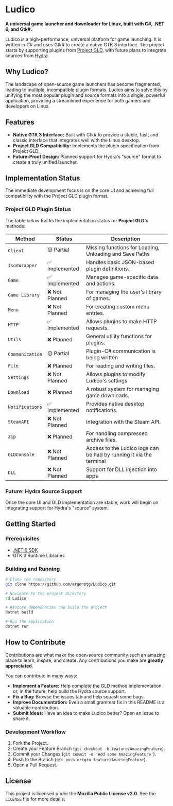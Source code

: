 # Ludico

**A universal game launcher and downloader for Linux, built with C#, .NET 6, and Gtk#.**

Ludico is a high-performance, universal platform for game launching. It is written in C# and uses Gtk# to create a native GTK 3 interface. The project starts by supporting plugins from [Project GLD](https://github.com/Y0URD34TH/Project-GLD), with future plans to integrate sources from [Hydra](https://github.com/hydralauncher/hydra).

## Why Ludico?

The landscape of open-source game launchers has become fragmented, leading to multiple, incompatible plugin formats. Ludico aims to solve this by unifying the most popular plugin and source formats into a single, powerful application, providing a streamlined experience for both gamers and developers on Linux.

## Features

  - **Native GTK 3 Interface:** Built with Gtk# to provide a stable, fast, and classic interface that integrates well with the Linux desktop.
  - **Project GLD Compatibility:** Implements the plugin specification from Project GLD.
  - **Future-Proof Design:** Planned support for Hydra's "source" format to create a truly unified launcher.

## Implementation Status

The immediate development focus is on the core UI and achieving full compatibility with the Project GLD plugin format.

### Project GLD Plugin Status

The table below tracks the implementation status for **Project GLD's** methods:

| Method        | Status     | Description                                     |
|---------------|------------|-------------------------------------------------|
| `Client`      | 🟡 Partial | Missing functions for Loading, Unloading and Save Paths |
| `JsonWrapper` | ✅ Implemented | Handles basic JSON-based plugin definitions.    |
| `Game`        | ✅ Implemented | Manages game-specific data and actions.         |
| `Game Library`| ❌ Not Planned | For managing the user's library of games.       |
| `Menu`        | ❌ Not Planned | For creating custom menu entries.               |
| `HTTP`        | ✅ Implemented | Allows plugins to make HTTP requests.           |
| `Utils`       | ❌ Planned | General utility functions for plugins.          |
| `Communication`| 🟡 Partial | Plugin-C# communication is being written  |
| `File`        | ❌ Planned | For reading and writing files.                  |
| `Settings`    | ❌ Not Planned | Allows plugins to modify Ludico's settings   |
| `Download`    | ❌ Planned | A robust system for managing game downloads.    |
| `Notifications`| ✅ Implemented | Provides native desktop notifications.          |
| `SteamAPI`    | ❌ Not Planned | Integration with the Steam API.                 |
| `Zip`         | ❌ Planned | For handling compressed archive files.          |
| `GLDConsole`  | ❌ Not Planned | Access to the Ludico logs can be had by running it via the terminal |
| `DLL`         | ❌ Not Planned | Support for DLL injection into apps |

### Future: Hydra Source Support

Once the core UI and GLD implementation are stable, work will begin on integrating support for Hydra's "source" system.

## Getting Started

### Prerequisites

  * [.NET 6 SDK](https://dotnet.microsoft.com/download/dotnet/6.0)
  * GTK 3 Runtime Libraries

### Building and Running

```bash
# Clone the repository
git clone https://github.com/argonptg/Ludico.git

# Navigate to the project directory
cd Ludico

# Restore dependencies and build the project
dotnet build

# Run the application
dotnet run
```

## How to Contribute

Contributions are what make the open-source community such an amazing place to learn, inspire, and create. Any contributions you make are **greatly appreciated**.

You can contribute in many ways:

  * **Implement a Feature:** Help complete the GLD method implementation or, in the future, help build the Hydra source support.
  * **Fix a Bug:** Browse the issues tab and help squash some bugs.
  * **Improve Documentation:** Even a small grammar fix in this README is a valuable contribution.
  * **Submit Ideas:** Have an idea to make Ludico better? Open an issue to share it.

### Development Workflow

1.  Fork the Project.
2.  Create your Feature Branch (`git checkout -b feature/AmazingFeature`).
3.  Commit your Changes (`git commit -m 'Add some AmazingFeature'`).
4.  Push to the Branch (`git push origin feature/AmazingFeature`).
5.  Open a Pull Request.

## License

This project is licensed under the **Mozilla Public License v2.0**. See the `LICENSE` file for more details.
